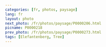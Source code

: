 ```yaml
---
categories: [fr, photos, paysage]
lang: fr
layout: photo
next_photo: /fr/photos/paysage/P0000206.html
picname: P0000218
prev_photo: /fr/photos/paysage/P0000273.html
tags: [Elefantenberg, Tree]
---
```

